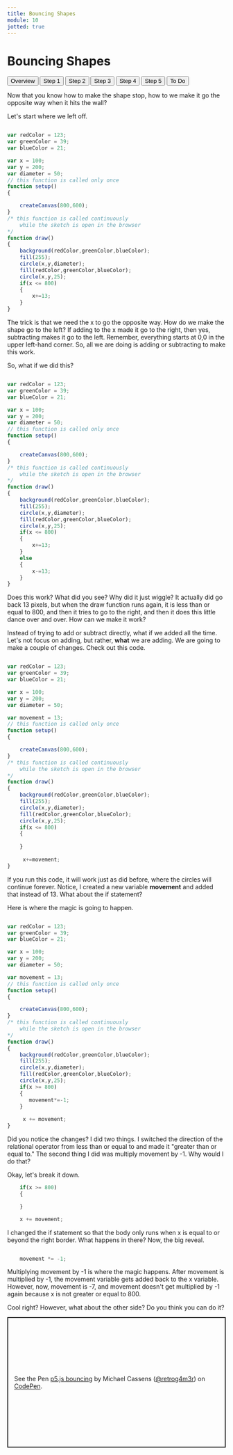 ```yaml
---
title: Bouncing Shapes
module: 10
jotted: true
---
```


# Bouncing Shapes

<div class="tab">
    <button class="tablinks active" onclick="openTab(event, 'Overview')">Overview</button>
    <button class="tablinks" onclick="openTab(event, 'Step1')">Step 1</button>
    <button class="tablinks" onclick="openTab(event, 'Step2')">Step 2</button>
    <button class="tablinks" onclick="openTab(event, 'Step3')">Step 3</button>
    <button class="tablinks" onclick="openTab(event, 'Step4')">Step 4</button>
    <button class="tablinks" onclick="openTab(event, 'Step5')">Step 5</button>
    <button class="tablinks" onclick="openTab(event, 'ToDo')">To Do</button>
</div>
<!-- Tab content -->
<div id="Overview" class="tabcontent" style="display:block">

<div class="tabhtml" markdown="1">

Now that you know how to make the shape stop, how to we make it go the opposite way when it hits the wall?
</div>
</div>
<div id="Step1" class="tabcontent">

<div class="tabhtml" markdown="1">

Let's start where we left off.

```js

var redColor = 123;
var greenColor = 39;
var blueColor = 21;

var x = 100;
var y = 200;
var diameter = 50;
// this function is called only once
function setup()
{

    createCanvas(800,600);
}
/* this function is called continuously
    while the sketch is open in the browser
*/
function draw()
{
    background(redColor,greenColor,blueColor);
    fill(255);
    circle(x,y,diameter);
    fill(redColor,greenColor,blueColor);
    circle(x,y,25);
    if(x <= 800)
    {
        x+=13;
    }
}
```

The trick is that we need the x to go the opposite way.  How do we make the shape go to the left?  If adding to the x made it go to the right, then yes, subtracting makes it go to the left.  Remember, everything starts at 0,0 in the upper left-hand corner.  So, all we are doing is adding or subtracting to make this work.
</div>
</div>
<div id="Step2" class="tabcontent">

<div class="tabhtml" markdown="1">

So, what if we did this?

```js

var redColor = 123;
var greenColor = 39;
var blueColor = 21;

var x = 100;
var y = 200;
var diameter = 50;
// this function is called only once
function setup()
{

    createCanvas(800,600);
}
/* this function is called continuously
    while the sketch is open in the browser
*/
function draw()
{
    background(redColor,greenColor,blueColor);
    fill(255);
    circle(x,y,diameter);
    fill(redColor,greenColor,blueColor);
    circle(x,y,25);
    if(x <= 800)
    {
        x+=13;
    }
    else
    {
        x-=13;
    }
}
```

Does this work?  What did you see?  Why did it just wiggle?  It actually did go back 13 pixels, but when the draw function runs again, it is less than or equal to 800, and then it tries to go to the right, and then it does this little dance over and over.  How can we make it work?
</div>
</div>
<div id="Step3" class="tabcontent">

<div class="tabhtml" markdown="1">

Instead of trying to add or subtract directly, what if we added all the time.  Let's not focus on adding, but rather, **what** we are adding.  We are going to make a couple of changes.  Check out this code.

```js

var redColor = 123;
var greenColor = 39;
var blueColor = 21;

var x = 100;
var y = 200;
var diameter = 50;

var movement = 13;
// this function is called only once
function setup()
{

    createCanvas(800,600);
}
/* this function is called continuously
    while the sketch is open in the browser
*/
function draw()
{
    background(redColor,greenColor,blueColor);
    fill(255);
    circle(x,y,diameter);
    fill(redColor,greenColor,blueColor);
    circle(x,y,25);
    if(x <= 800)
    {
       
    }
    
     x+=movement;
}
```

If you run this code, it will work just as did before, where the circles will continue forever.  Notice, I created a new variable **movement** and added that instead of 13.  What about the if statement?  
</div>
</div>
<div id="Step4" class="tabcontent">

<div class="tabhtml" markdown="1">


Here is where the magic is going to happen.

```js

var redColor = 123;
var greenColor = 39;
var blueColor = 21;

var x = 100;
var y = 200;
var diameter = 50;

var movement = 13;
// this function is called only once
function setup()
{

    createCanvas(800,600);
}
/* this function is called continuously
    while the sketch is open in the browser
*/
function draw()
{
    background(redColor,greenColor,blueColor);
    fill(255);
    circle(x,y,diameter);
    fill(redColor,greenColor,blueColor);
    circle(x,y,25);
    if(x >= 800)
    {
       movement*=-1;
    }
    
     x += movement;
}
```

Did you notice the changes?  I did two things.  I switched the direction of the relational operator from less than or equal to and made it "greater than or equal to."  The second thing I did was multiply movement by -1.  Why would I do that?  
</div>
</div>
<div id="Step5" class="tabcontent">

<div class="tabhtml" markdown="1">


Okay, let's break it down.

```js
    if(x >= 800)
    {

    }

    x += movement;
```

I changed the if statement so that the body only runs when x is equal to or beyond the right border.  What happens in there?  Now, the big reveal.

```js

    movement *= -1;

```

Multiplying movement by -1 is where the magic happens. After movement is multiplied by -1, the movement variable gets added back to the x variable.  However, now, movement is -7, and movement doesn't get multiplied by -1 again because x is not greater or equal to 800.

Cool right?  However, what about the other side?  Do you think you can do it?
</div>
</div>

<div id="ToDo" class="tabcontent">
<p class="codepen" data-height="300" data-theme-id="dark" data-default-tab="html,result" data-slug-hash="ZEJXXJP" data-editable="true" data-user="retrog4m3r" style="height: 300px; box-sizing: border-box; display: flex; align-items: center; justify-content: center; border: 2px solid; margin: 1em 0; padding: 1em;">
  <span>See the Pen <a href="https://codepen.io/retrog4m3r/pen/ZEJXXJP">
  p5.js bouncing</a> by Michael Cassens (<a href="https://codepen.io/retrog4m3r">@retrog4m3r</a>)
  on <a href="https://codepen.io">CodePen</a>.</span>
</p>
<script async src="https://cpwebassets.codepen.io/assets/embed/ei.js"></script>
</div>

